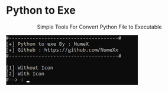 # Python to Exe
<p><center>Simple Tools For Convert Python File to Executable</center><p>
<a target="_blank" rel="noopener noreferrer" href="https://raw.githubusercontent.com/NumeXx/Py-to-exe/main/ss.png"><img src="https://raw.githubusercontent.com/NumeXx/Py-to-exe/main/ss.png" border="0" data-canonical-src="https://raw.githubusercontent.com/NumeXx/Py-to-exe/main/ss.png" style="max-width:100%;"></a>
